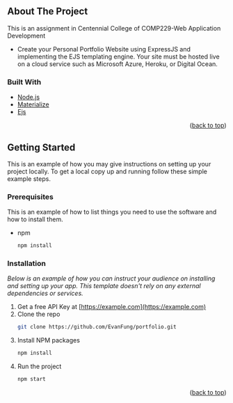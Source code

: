 <!-- ABOUT THE PROJECT -->
## About The Project
This is an assignment in Centennial College of COMP229-Web Application Development
 - Create your Personal Portfolio Website using ExpressJS and implementing the EJS templating
engine. Your site must be hosted live on a cloud service such as Microsoft Azure, Heroku, or Digital Ocean. 



### Built With

* [Node.js](https://nodejs.org/en/)
* [Materialize](https://materializecss.com/)
* [Ejs](https://ejs.co/)

<p align="right">(<a href="#top">back to top</a>)</p>

<!-- GETTING STARTED -->
## Getting Started

This is an example of how you may give instructions on setting up your project locally.
To get a local copy up and running follow these simple example steps.

### Prerequisites

This is an example of how to list things you need to use the software and how to install them.
* npm
  ```sh
  npm install
  ```

### Installation

_Below is an example of how you can instruct your audience on installing and setting up your app. This template doesn't rely on any external dependencies or services._

1. Get a free API Key at [https://example.com](https://example.com)
2. Clone the repo
   ```sh
   git clone https://github.com/EvanFung/portfolio.git
   ```
3. Install NPM packages
   ```sh
   npm install
   ```
4. Run the project
   ```sh
   npm start
   ```

<p align="right">(<a href="#top">back to top</a>)</p>

~~~

